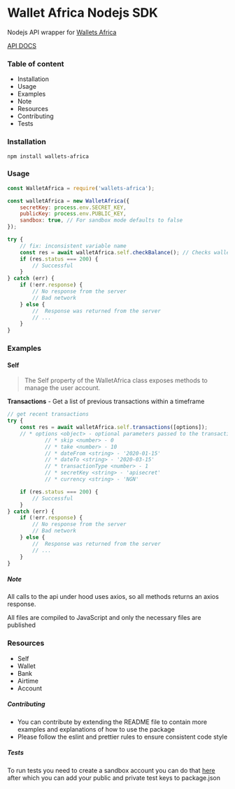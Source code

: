 # Wallet Africa Nodejs SDK

Nodejs API wrapper for [Wallets Africa](https://wallets.africa/)

[API DOCS](https://documenter.getpostman.com/view/10058163/SWLk4RPL?version=latest#86ebd12e-c0e7-4529-86ea-9ed5f6993272)

### Table of content

-   Installation
-   Usage
-   Examples
-   Note
-   Resources
-   Contributing
-   Tests

### Installation

```
npm install wallets-africa
```                           

### Usage

```js
const WalletAfrica = require('wallets-africa');

const walletAfrica = new WalletAfrica({
    secretKey: process.env.SECRET_KEY,
    publicKey: process.env.PUBLIC_KEY,
    sandbox: true, // For sandbox mode defaults to false
});

try {
    // fix: inconsistent variable name
    const res = await walletAfrica.self.checkBalance(); // Checks wallet balance takes an optional argument of curreny to check in
    if (res.status === 200) {
        // Successful
    }
} catch (err) {
    if (!err.response) {
        // No response from the server
        // Bad network
    } else {
        //  Response was returned from the server
        // ...
    }
}
```    
### Examples

#### Self
> The Self property of the WalletAfrica class exposes methods to manage the user account.

**Transactions** - Get a list of previous transactions within a timeframe
```js
// get recent transactions
try {
    const res = await walletAfrica.self.transactions([options]);
    // * options <object> - optional parameters passed to the transactions method
            // * skip <number> - 0
            // * take <number> - 10
            // * dateFrom <string> - '2020-01-15'
            // * dateTo <string> - '2020-03-15'
            // * transactionType <number> - 1
            // * secretKey <string> - 'apisecret'
            // * currency <string> - 'NGN'

    if (res.status === 200) {
        // Successful
    }
} catch (err) {
    if (!err.response) {
        // No response from the server
        // Bad network
    } else {
        //  Response was returned from the server
        // ...
    }
}
```

##### Note
All calls to the api under hood uses axios, so all methods returns an axios response. 

All files are compiled to JavaScript and only the necessary files are published


### Resources

-   Self
-   Wallet
-   Bank
-   Airtime
-   Account

##### Contributing
  - You can contribute by extending the README file to contain more examples and explanations of how to use the package
  - Please follow the eslint and prettier rules to ensure consistent code style
  
 ##### Tests 
 To run tests you need to create a sandbox account you can do that [here](https://dev.wallets.africa/) after which you can add your public and private test keys to package.json
